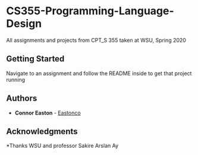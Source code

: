 # CS355-Programming-Language-Design

All assignments and projects from CPT_S 355 taken at WSU, Spring 2020

## Getting Started

Navigate to an assignment and follow the README inside to get that project running


## Authors

* **Connor Easton**  - [Eastonco](https://github.com/Eastonco)


## Acknowledgments

*Thanks WSU and professor Sakire Arslan Ay
